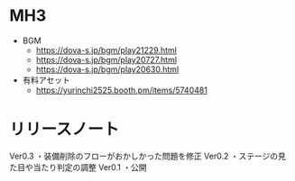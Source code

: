 # MH3


- BGM
    - https://dova-s.jp/bgm/play21229.html
    - https://dova-s.jp/bgm/play20727.html
    - https://dova-s.jp/bgm/play20630.html
- 有料アセット
    - https://yurinchi2525.booth.pm/items/5740481


# リリースノート
Ver0.3
・装備削除のフローがおかしかった問題を修正
Ver0.2
・ステージの見た目や当たり判定の調整
Ver0.1
・公開
